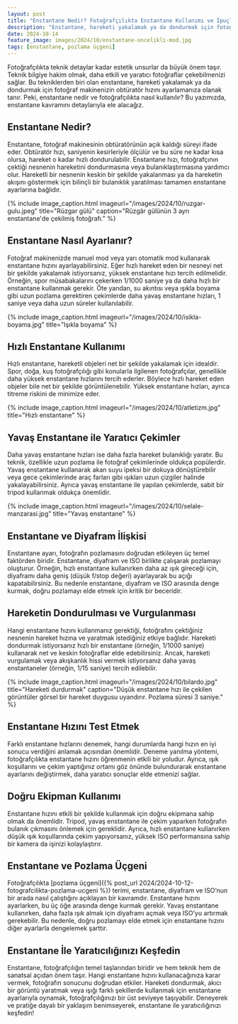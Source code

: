 ```yaml
---
layout: post
title: "Enstantane Nedir? Fotoğrafçılıkta Enstantane Kullanımı ve İpuçları"
description: "Enstantane, hareketi yakalamak ya da dondurmak için fotoğraf makinenizin obtüratör hızını ayarlamanıza olanak tanır."
date: 2024-10-14
feature_image: images/2024/10/enstantane-oncelikli-mod.jpg
tags: [enstantane, pozlama üçgeni]
---
```


Fotoğrafçılıkta teknik detaylar kadar estetik unsurlar da büyük önem taşır. Teknik bilgiye hakim olmak, daha etkili ve yaratıcı fotoğraflar çekebilmenizi sağlar. Bu tekniklerden biri olan enstantane, hareketi yakalamak ya da dondurmak için fotoğraf makinenizin obtüratör hızını ayarlamanıza olanak tanır. Peki, enstantane nedir ve fotoğrafçılıkta nasıl kullanılır? Bu yazımızda, enstantane kavramını detaylarıyla ele alacağız.

<!--more-->

## Enstantane Nedir?

Enstantane, fotoğraf makinesinin obtüratörünün açık kaldığı süreyi ifade eder. Obtüratör hızı, saniyenin kesirleriyle ölçülür ve bu süre ne kadar kısa olursa, hareket o kadar hızlı dondurulabilir. Enstantane hızı, fotoğrafçının çektiği nesnenin hareketini dondurmasına veya bulanıklaştırmasına yardımcı olur. Hareketli bir nesnenin keskin bir şekilde yakalanması ya da hareketin akışını göstermek için bilinçli bir bulanıklık yaratılması tamamen enstantane ayarlarına bağlıdır.

{% include image_caption.html imageurl="/images/2024/10/ruzgar-gulu.jpeg" title="Rüzgar gülü" caption="Rüzgâr gülünün 3 ayrı enstantane'de çekilmiş fotoğrafı." %}

## Enstantane Nasıl Ayarlanır?

Fotoğraf makinenizde manuel mod veya yarı otomatik mod kullanarak enstantane hızını ayarlayabilirsiniz. Eğer hızlı hareket eden bir nesneyi net bir şekilde yakalamak istiyorsanız, yüksek enstantane hızı tercih edilmelidir. Örneğin, spor müsabakalarını çekerken 1/1000 saniye ya da daha hızlı bir enstantane kullanmak gerekir. Öte yandan, su akıntısı veya ışıkla boyama gibi uzun pozlama gerektiren çekimlerde daha yavaş enstantane hızları, 1 saniye veya daha uzun süreler kullanılabilir.

{% include image_caption.html imageurl="/images/2024/10/isikla-boyama.jpg" title="Işıkla boyama" %}

## Hızlı Enstantane Kullanımı

Hızlı enstantane, hareketli objeleri net bir şekilde yakalamak için idealdir. Spor, doğa, kuş fotoğrafçılığı gibi konularla ilgilenen fotoğrafçılar, genellikle daha yüksek enstantane hızlarını tercih ederler. Böylece hızlı hareket eden objeler bile net bir şekilde görüntülenebilir. Yüksek enstantane hızları, ayrıca titreme riskini de minimize eder.

{% include image_caption.html imageurl="/images/2024/10/atletizm.jpg" title="Hızlı enstantane" %}

## Yavaş Enstantane ile Yaratıcı Çekimler

Daha yavaş enstantane hızları ise daha fazla hareket bulanıklığı yaratır. Bu teknik, özellikle uzun pozlama ile fotoğraf çekimlerinde oldukça popülerdir. Yavaş enstantane kullanarak akan suyu ipeksi bir dokuya dönüştürebilir veya gece çekimlerinde araç farları gibi ışıkları uzun çizgiler halinde yakalayabilirsiniz. Ayrıca yavaş enstantane ile yapılan çekimlerde, sabit bir tripod kullanmak oldukça önemlidir.

{% include image_caption.html imageurl="/images/2024/10/selale-manzarasi.jpg" title="Yavaş enstantane" %}

## Enstantane ve Diyafram İlişkisi

Enstantane ayarı, fotoğrafın pozlamasını doğrudan etkileyen üç temel faktörden biridir. Enstantane, diyafram ve ISO birlikte çalışarak pozlamayı oluşturur. Örneğin, hızlı enstantane kullanırken daha az ışık gireceği için, diyaframı daha geniş (düşük f/stop değeri) ayarlayarak bu açığı kapatabilirsiniz. Bu nedenle enstantane, diyafram ve ISO arasında denge kurmak, doğru pozlamayı elde etmek için kritik bir beceridir.

## Hareketin Dondurulması ve Vurgulanması

Hangi enstantane hızını kullanmanız gerektiği, fotoğrafını çektiğiniz nesnenin hareket hızına ve yaratmak istediğiniz etkiye bağlıdır. Hareketi dondurmak istiyorsanız hızlı bir enstantane (örneğin, 1/1000 saniye) kullanarak net ve keskin fotoğraflar elde edebilirsiniz. Ancak, hareketi vurgulamak veya akışkanlık hissi vermek istiyorsanız daha yavaş enstantaneler (örneğin, 1/15 saniye) tercih edilebilir.

{% include image_caption.html imageurl="/images/2024/10/bilardo.jpg" title="Hareketi durdurmak" caption="Düşük enstantane hızı ile çekilen görüntüler görsel bir hareket duygusu uyandırır. Pozlama süresi 3 saniye." %}

## Enstantane Hızını Test Etmek

Farklı enstantane hızlarını denemek, hangi durumlarda hangi hızın en iyi sonucu verdiğini anlamak açısından önemlidir. Deneme yanılma yöntemi, fotoğrafçılıkta enstantane hızını öğrenmenin etkili bir yoludur. Ayrıca, ışık koşullarını ve çekim yaptığınız ortamı göz önünde bulundurarak enstantane ayarlarını değiştirmek, daha yaratıcı sonuçlar elde etmenizi sağlar.

## Doğru Ekipman Kullanımı

Enstantane hızını etkili bir şekilde kullanmak için doğru ekipmana sahip olmak da önemlidir. Tripod, yavaş enstantane ile çekim yaparken fotoğrafın bulanık çıkmasını önlemek için gereklidir. Ayrıca, hızlı enstantane kullanırken düşük ışık koşullarında çekim yapıyorsanız, yüksek ISO performansına sahip bir kamera da işinizi kolaylaştırır.

## Enstantane ve Pozlama Üçgeni

Fotoğrafçılıkta [pozlama üçgeni]({% post_url 2024/2024-10-12-fotografcilikta-pozlama-ucgeni %}) terimi, enstantane, diyafram ve ISO’nun bir arada nasıl çalıştığını açıklayan bir kavramdır. Enstantane hızını ayarlarken, bu üç öğe arasında denge kurmak gerekir. Yavaş enstantane kullanırken, daha fazla ışık almak için diyaframı açmak veya ISO’yu artırmak gerekebilir. Bu nedenle, doğru pozlamayı elde etmek için enstantane hızını diğer ayarlarla dengelemek şarttır.

## Enstantane İle Yaratıcılığınızı Keşfedin

Enstantane, fotoğrafçılığın temel taşlarından biridir ve hem teknik hem de sanatsal açıdan önem taşır. Hangi enstantane hızını kullanacağınıza karar vermek, fotoğrafın sonucunu doğrudan etkiler. Hareketi dondurmak, akıcı bir görüntü yaratmak veya ışığı farklı şekillerde kullanmak için enstantane ayarlarıyla oynamak, fotoğrafçılığınızı bir üst seviyeye taşıyabilir. Deneyerek ve pratiğe dayalı bir yaklaşım benimseyerek, enstantane ile yaratıcılığınızı keşfedin!
